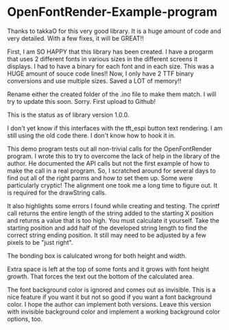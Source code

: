 # OpenFontRender-Example-program

Thanks to takkaO for this very good library.  It is a huge amount of code and very detailed.  With a few fixes, it will be GREAT!!

First, I am SO HAPPY that this library has been created.  I have a progarm that uses 2 different fonts in various sizes in the different screens it displays.  I had to have a binary for each font and in each size.  This was a HUGE amount of souce code lines!!  Now, I only have 2 TTF binary conversions and use multiple sizes.  Saved a LOT of memory!!

Rename either the created folder of the .ino file to make them match.  I will try to update this soon.  Sorry.  First upload to Github!

This is the status as of library version 1.0.0.

I don't yet know if this interfaces with the tft_espi button text rendering.  I am still using the old code there.  I don't know how to hook it in.

This demo program tests out all non-trivial calls for the OpenFontRender program.  I wrote this to try to overcome the lack of help in the library of the author.  He documented the API calls but not the first example of how to make the call in a real program.  So, I scratched around for several days to find out all of the right parms and how to set them up.  Some were particularly cryptic!  The alignment one took me a long time to figure out.  It is required for the drawString calls.

It also highlights some errors I found while creating and testing.  The cprintf call returns the entire length of the string added to the starting X position and returns a value that is too high.  You must calculate it yourself.  Take the starting position and add half of the developed string length to find the correct string ending position.  It still may need to be adjusted by a few pixels to be "just right".

The bonding box is calulcated wrong for both height and width.

Extra space is left at the top of some fonts and it grows with font height growth.  That forces the text out the bottom of the calculated area.

The font background color is ignored and comes out as invisible.  This is a nice feature if you want it but not so good if you want a font background color.  I hope the author can implement both versions.  Leave this version with invisible background color and implement a working background color options, too.
